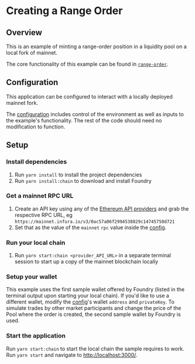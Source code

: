 # Creating a Range Order

## Overview

This is an example of minting a range-order position in a liquidity pool on a local fork of mainnet.

The core functionality of this example can be found in [`range-order`](./src/libs/range-order.ts).

## Configuration

This application can be configured to interact with a locally deployed mainnet fork.

The [configuration](./src/config.ts) includes control of the environment as well as inputs to the example's functionality. The rest of the code should need no modification to function.

## Setup

### Install dependencies

1. Run `yarn install` to install the project dependencies
2. Run `yarn install:chain` to download and install Foundry

### Get a mainnet RPC URL

1. Create an API key using any of the [Ethereum API providers](https://docs.ethers.io/v5/api/providers/) and grab the respective RPC URL, eg `https://mainnet.infura.io/v3/0ac57a06f2994538829c14745750d721`
2. Set that as the value of the `mainnet` `rpc` value inside the [config](./src/config.ts).

### Run your local chain

1. Run `yarn start:chain <provider_API_URL>` in a separate terminal session to start up a copy of the mainnet blockchain locally

### Setup your wallet

This example uses the first sample wallet offered by Foundry (listed in the terminal output upon starting your local chain). If you'd like to use a different wallet, modify the [config](./src/config.ts)'s wallet `address` and `privateKey`.
To simulate trades by other market participants and change the price of the Pool where the order is created, the second sample wallet by Foundry is used.

### Start the application

Run `yarn start:chain` to start the local chain the sample requires to work.
Run `yarn start` and navigate to [http://localhost:3000/](http://localhost:3000/).
